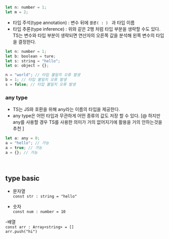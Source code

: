 ```javascript
let n: number = 1;
let m = 2;
```

- 타입 주석(type annotation) : 변수 뒤에 `콜론( : ) ` 과 타입 이름
- 타입 추론(type inference) : 위와 같은 2행 처럼 타입 부분을 생략할 수도 있다.<br>
  TS는 변수와 타입 부분이 생략되면 연산자의 오른쪽 값을 분석해 왼쪽 변수의 타입을 결정한다.

```javascript
let n: number = 1;
let b: boolean = ture;
let s: string = "hello";
let o: object = {};

n = "world"; // 타입 불일치 오류 발생
b = 1; // 타입 불일치 오류 발생
s = false; // 타입 불일치 오류 발생
```

### any type

- TS는 JS와 호환을 위해 any라는 이름의 타입을 제공한다.
- any type은 어떤 타입과 무관하게 어떤 종류의 값도 저장 할 수 있다.
  [@ 하지만 any를 사용할 경우 TS를 사용한 의미가 거의 없어지기에 활용을 거의 안하는것을 추천 ]

```javascript
let a: any = 0;
a = "hello"; // 가능
a = true; // 가능
a = {}; // 가능
```

<br>

## type basic

- 문자열<br>
  `const str : string = "hello"`

- 숫자<br>
  `const num : number = 10`

-배열<br>
`const arr : Array<string> = []`<br>
`arr.push("hi")`
